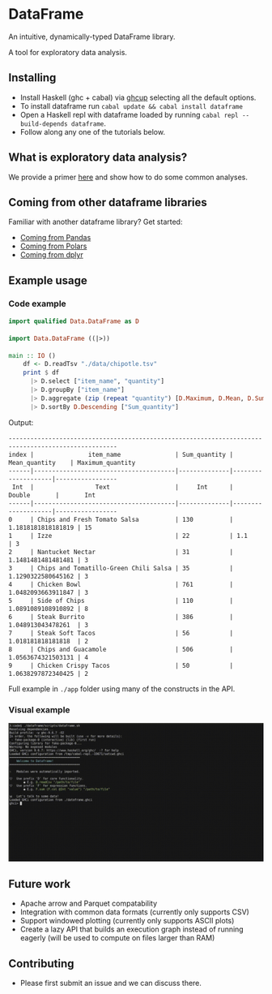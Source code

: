 # DataFrame

An intuitive, dynamically-typed DataFrame library.

A tool for exploratory data analysis.

## Installing
* Install Haskell (ghc + cabal) via [ghcup](https://www.haskell.org/ghcup/guide/) selecting all the default options.
* To install dataframe run `cabal update && cabal install dataframe`
* Open a Haskell repl with dataframe loaded by running `cabal repl --build-depends dataframe`.
* Follow along any one of the tutorials below.


## What is exploratory data analysis?
We provide a primer [here](./docs/exploratory_data_analysis_primer.md) and show how to do some common analyses.

## Coming from other dataframe libraries
Familiar with another dataframe library? Get started:
* [Coming from Pandas](./docs/coming_from_pandas.md)
* [Coming from Polars](./docs/coming_from_polars.md)
* [Coming from dplyr](./docs/coming_from_dplyr.md)

## Example usage

### Code example
```haskell
import qualified Data.DataFrame as D

import Data.DataFrame ((|>))

main :: IO ()
    df <- D.readTsv "./data/chipotle.tsv"
    print $ df
      |> D.select ["item_name", "quantity"]
      |> D.groupBy ["item_name"]
      |> D.aggregate (zip (repeat "quantity") [D.Maximum, D.Mean, D.Sum])
      |> D.sortBy D.Descending ["Sum_quantity"]
```

Output:

```
----------------------------------------------------------------------------------------------------
index |               item_name               | Sum_quantity |   Mean_quantity    | Maximum_quantity
------|---------------------------------------|--------------|--------------------|-----------------
 Int  |                 Text                  |     Int      |       Double       |       Int       
------|---------------------------------------|--------------|--------------------|-----------------
0     | Chips and Fresh Tomato Salsa          | 130          | 1.1818181818181819 | 15              
1     | Izze                                  | 22           | 1.1                | 3               
2     | Nantucket Nectar                      | 31           | 1.1481481481481481 | 3               
3     | Chips and Tomatillo-Green Chili Salsa | 35           | 1.1290322580645162 | 3               
4     | Chicken Bowl                          | 761          | 1.0482093663911847 | 3               
5     | Side of Chips                         | 110          | 1.0891089108910892 | 8               
6     | Steak Burrito                         | 386          | 1.048913043478261  | 3               
7     | Steak Soft Tacos                      | 56           | 1.018181818181818  | 2               
8     | Chips and Guacamole                   | 506          | 1.0563674321503131 | 4               
9     | Chicken Crispy Tacos                  | 50           | 1.0638297872340425 | 2
```

Full example in `./app` folder using many of the constructs in the API.

### Visual example
![Screencast of usage in GHCI](./static/example.gif)

## Future work
* Apache arrow and Parquet compatability
* Integration with common data formats (currently only supports CSV)
* Support windowed plotting (currently only supports ASCII plots)
* Create a lazy API that builds an execution graph instead of running eagerly (will be used to compute on files larger than RAM)

## Contributing
* Please first submit an issue and we can discuss there.
